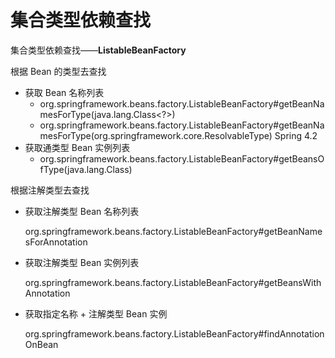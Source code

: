 # 集合类型依赖查找



集合类型依赖查找——**ListableBeanFactory**



根据 Bean 的类型去查找

- 获取 Bean 名称列表
  - org.springframework.beans.factory.ListableBeanFactory#getBeanNamesForType(java.lang.Class<?>)
  - org.springframework.beans.factory.ListableBeanFactory#getBeanNamesForType(org.springframework.core.ResolvableType) Spring 4.2
- 获取通类型 Bean 实例列表
  - org.springframework.beans.factory.ListableBeanFactory#getBeansOfType(java.lang.Class<T>)



根据注解类型去查找

- 获取注解类型 Bean 名称列表

  org.springframework.beans.factory.ListableBeanFactory#getBeanNamesForAnnotation

- 获取注解类型 Bean 实例列表

  org.springframework.beans.factory.ListableBeanFactory#getBeansWithAnnotation

- 获取指定名称 + 注解类型 Bean 实例

  org.springframework.beans.factory.ListableBeanFactory#findAnnotationOnBean
